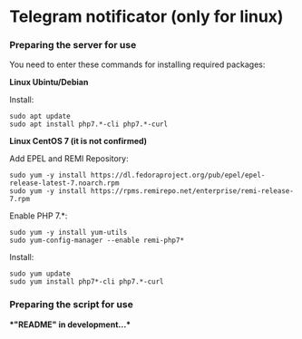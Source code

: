 # Telegram notificator (only for linux)

### Preparing the server for use

You need to enter these commands for installing required packages:

**Linux Ubintu/Debian**

Install:
```
sudo apt update
sudo apt install php7.*-cli php7.*-curl
```

**Linux CentOS 7 (it is not confirmed)**

Add EPEL and REMI Repository:
```
sudo yum -y install https://dl.fedoraproject.org/pub/epel/epel-release-latest-7.noarch.rpm
sudo yum -y install https://rpms.remirepo.net/enterprise/remi-release-7.rpm
```

Enable PHP 7.\*:
```
sudo yum -y install yum-utils
sudo yum-config-manager --enable remi-php7*
```

Install:
```
sudo yum update
sudo yum install php7*-cli php7.*-curl
```

### Preparing the script for use

**\*"README" in development...\***
